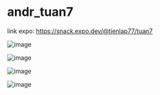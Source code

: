 # andr_tuan7

link expo: https://snack.expo.dev/@tienlap77/tuan7

![image](https://user-images.githubusercontent.com/84888450/201464706-09ef744f-ed99-4238-810a-a24e05e3815a.png)

![image](https://user-images.githubusercontent.com/84888450/201464718-dc46983e-795a-40fc-9921-546444e17e4c.png)

![image](https://user-images.githubusercontent.com/84888450/201464737-b935fe6b-77d7-487b-a206-7fbe5b6bf490.png)

![image](https://user-images.githubusercontent.com/84888450/201464746-a557fef4-4177-452d-b143-ce1a5869645c.png)
